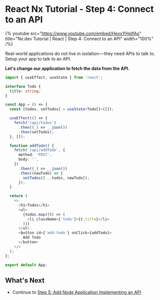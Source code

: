 # React Nx Tutorial - Step 4: Connect to an API

{% youtube
src="https://www.youtube.com/embed/HexxYHpIfAo"
title="Nx.dev Tutorial | React | Step 4: Connect to an API"
width="100%" /%}

Real-world applications do not live in isolation — they need APIs to talk to. Setup your app to talk to an API.

**Let's change our application to fetch the data from the API.**

```typescript
import { useEffect, useState } from 'react';

interface Todo {
  title: string;
}

const App = () => {
  const [todos, setTodos] = useState<Todo[]>([]);

  useEffect(() => {
    fetch('/api/todos')
      .then((_) => _.json())
      .then(setTodos);
  }, []);

  function addTodo() {
    fetch('/api/addTodo', {
      method: 'POST',
      body: '',
    })
      .then((_) => _.json())
      .then((newTodo) => {
        setTodos([...todos, newTodo]);
      });
  }

  return (
    <>
      <h1>Todos</h1>
      <ul>
        {todos.map((t) => (
          <li className={'todo'}>{t.title}</li>
        ))}
      </ul>
      <button id={'add-todo'} onClick={addTodo}>
        Add Todo
      </button>
    </>
  );
};

export default App;
```

## What's Next

- Continue to [Step 5: Add Node Application Implementing an API](/react-tutorial/05-add-node-app)
